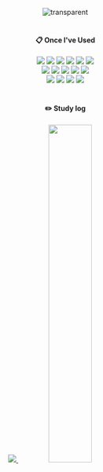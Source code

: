 <div align="center"> 

![transparent](https://capsule-render.vercel.app/api?type=transparent&fontColor=2a3462&text=SeonzGitHub&height=150&fontSize=60&desc=&descAlignY=75&descAlign=60)
#
####  :clipboard: Once I've Used 

<div>
<img src="https://img.shields.io/badge/java-007396?style=for-the-badge&logo=java&logoColor=white">
<img src="https://img.shields.io/badge/spring-6DB33F?style=for-the-badge&logo=spring&logoColor=white">
<img src="https://img.shields.io/badge/springboot-6DB33F?style=for-the-badge&logo=springboot&logoColor=white">
<img src="https://img.shields.io/badge/oracle-F80000?style=for-the-badge&logo=oracle&logoColor=white">
<img src="https://img.shields.io/badge/DBeaver-2196F3?style=for-the-badge&logo=&logoColor=white">
<img src="https://img.shields.io/badge/mariaDB-003545?style=for-the-badge&logo=mariaDB&logoColor=white"><br>
<img src="https://img.shields.io/badge/aws-232F3E?style=for-the-badge&logo=Amazon aws&logoColor=white">
<img src="https://img.shields.io/badge/HTML-E34F26?style=for-the-badge&logo=HTML5&logoColor=white">
<img src="https://img.shields.io/badge/CSS-1572B6?style=for-the-badge&logo=CSS3&logoColor=white">
<img src="https://img.shields.io/badge/intellijidea-000000?style=for-the-badge&logo=intellijidea&logoColor=white">
<img src="https://img.shields.io/badge/Eclipse-2C2255?style=for-the-badge&logo=Eclipse%20IDE&logoColor=white"><br>
<img src="https://img.shields.io/badge/javascript-F7DF1E?style=for-the-badge&logo=javascript&logoColor=black">
<img src="https://img.shields.io/badge/github-181717?style=for-the-badge&logo=github&logoColor=white">
<img src="https://img.shields.io/badge/VSCode-007ACC?style=for-the-badge&logo=VisualStudioCode&logoColor=white">
<img src="https://img.shields.io/badge/apache tomcat-F8DC75?style=for-the-badge&logo=apachetomcat&logoColor=white">
</div>

#

#### :pencil2: Study log
<a href="s">
  <img src="https://github-readme-stats.vercel.app/api/top-langs/?username=Seonz&exclude_repo=dkssud8150.github.io&layout=compact&theme=tokyonight" />
</a>
<a href="s">
  <img src="https://github-readme-stats.vercel.app/api?username=Seonz&theme=tokyonight&show_icons=true" width="42%" />
</a>
